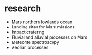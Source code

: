 # research

- Mars northern lowlands ocean
- Landing sites for Mars missions
- Impact cratering
- Fluvial and alluvial processes on Mars
- Meteorite spectroscopy
- Aeolian processes
